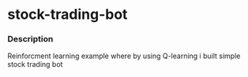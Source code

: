 # stock-trading-bot

### Description
Reinforcment learning example where by using Q-learning i built simple stock trading bot
